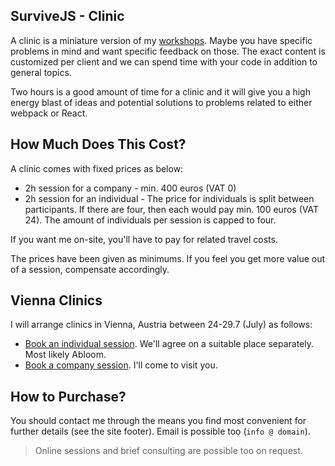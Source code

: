## SurviveJS - Clinic

A clinic is a miniature version of my [workshops](/workshop/). Maybe you have specific problems in mind and want specific feedback on those. The exact content is customized per client and we can spend time with your code in addition to general topics.

Two hours is a good amount of time for a clinic and it will give you a high energy blast of ideas and potential solutions to problems related to either webpack or React.

## How Much Does This Cost?

A clinic comes with fixed prices as below:

* 2h session for a company - min. 400 euros (VAT 0)
* 2h session for an individual - The price for individuals is split between participants. If there are four, then each would pay min. 100 euros (VAT 24). The amount of individuals per session is capped to four.

If you want me on-site, you'll have to pay for related travel costs.

The prices have been given as minimums. If you feel you get more value out of a session, compensate accordingly.

## Vienna Clinics

I will arrange clinics in Vienna, Austria between 24-29.7 (July) as follows:

* [Book an individual session](https://calendly.com/survivejs/clinic-for-individuals/). We'll agree on a suitable place separately. Most likely Abloom.
* [Book a company session](https://calendly.com/survivejs/clinic-for-companies/). I'll come to visit you.

## How to Purchase?

You should contact me through the means you find most convenient for further details (see the site footer). Email is possible too (`info @ domain`).

> Online sessions and brief consulting are possible too on request.
